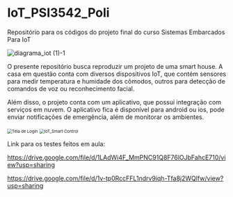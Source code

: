 # IoT_PSI3542_Poli

Repositório para os códigos do projeto final do curso Sistemas Embarcados Para IoT


![diagrama_iot (1)-1](https://user-images.githubusercontent.com/86362781/201202293-df1ad23f-3447-44aa-89f8-d90b6c28e6eb.png)

O presente repositório busca reproduzir um projeto de uma smart house. A casa em questão conta com diversos dispositivos IoT, que contém sensores para medir temperatura e humidade dos cômodos,  outros para detecção de comandos de voz ou reconhecimento facial.

Além disso, o projeto conta com um aplicativo, que possui integração com serviços em nuvem. O aplicativo fica é disponível para android ou ios, pode enviar notificações de emergência, além de monitorar os ambientes.



<img src="D:\Users\Gui\Downloads\Tela de Login.png" alt="Tela de Login" style="zoom: 67%;" />

<img src="D:\Users\Gui\Downloads\IoT_Smart Control.png" alt="IoT_Smart Control" style="zoom:67%;" />





Link para os testes feitos em aula:

https://drive.google.com/file/d/1LAdWi4F_MmPNC91Q8F76lOJbFahcE710/view?usp=sharing

https://drive.google.com/file/d/1v-tp0RccFFL1ndrv9iqh-Tfa8j2WQlfw/view?usp=sharing
